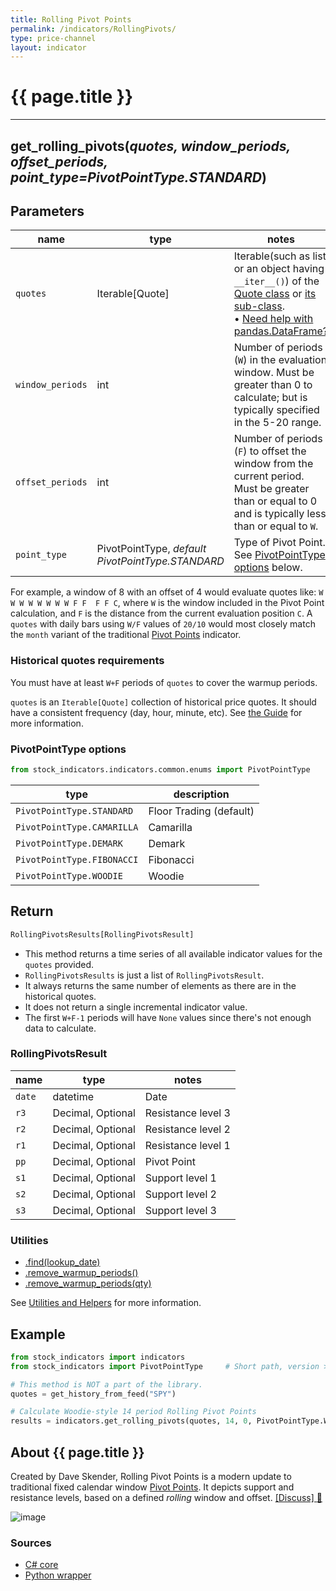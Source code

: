 ```yaml
---
title: Rolling Pivot Points
permalink: /indicators/RollingPivots/
type: price-channel
layout: indicator
---
```


# {{ page.title }}

<hr>

## **get_rolling_pivots**(*quotes, window_periods, offset_periods, point_type=PivotPointType.STANDARD*)

## Parameters

| name | type | notes
| -- |-- |--
| `quotes` | Iterable[Quote] | Iterable(such as list or an object having `__iter__()`) of the [Quote class]({{site.baseurl}}/guide/#historical-quotes) or [its sub-class]({{site.baseurl}}/guide/#using-custom-quote-classes). <br><span class='qna-dataframe'> • [Need help with pandas.DataFrame?]({{site.baseurl}}/guide/#using-pandasdataframe)</span>
| `window_periods` | int | Number of periods (`W`) in the evaluation window.  Must be greater than 0 to calculate; but is typically specified in the 5-20 range.
| `offset_periods` | int | Number of periods (`F`) to offset the window from the current period.  Must be greater than or equal to 0 and is typically less than or equal to `W`.
| `point_type` | PivotPointType, *default PivotPointType.STANDARD* | Type of Pivot Point. See [PivotPointType options](#pivotpointtype-options) below.

For example, a window of 8 with an offset of 4 would evaluate quotes like: `W W W W W W W W F F  F F C`, where `W` is the window included in the Pivot Point calculation, and `F` is the distance from the current evaluation position `C`.  A `quotes` with daily bars using `W/F` values of `20/10` would most closely match the `month` variant of the traditional [Pivot Points](../PivotPoints#content) indicator.

### Historical quotes requirements

You must have at least `W+F` periods of `quotes` to cover the warmup periods.

`quotes` is an `Iterable[Quote]` collection of historical price quotes.  It should have a consistent frequency (day, hour, minute, etc).  See [the Guide]({{site.baseurl}}/guide/#historical-quotes) for more information.

### PivotPointType options

```python
from stock_indicators.indicators.common.enums import PivotPointType
```

| type | description
|-- |--
| `PivotPointType.STANDARD` | Floor Trading (default)
| `PivotPointType.CAMARILLA` | Camarilla
| `PivotPointType.DEMARK` | Demark
| `PivotPointType.FIBONACCI` | Fibonacci
| `PivotPointType.WOODIE` | Woodie

## Return

```python
RollingPivotsResults[RollingPivotsResult]
```

- This method returns a time series of all available indicator values for the `quotes` provided.
- `RollingPivotsResults` is just a list of `RollingPivotsResult`.
- It always returns the same number of elements as there are in the historical quotes.
- It does not return a single incremental indicator value.
- The first `W+F-1` periods will have `None` values since there's not enough data to calculate.

### RollingPivotsResult

| name | type | notes
| -- |-- |--
| `date` | datetime | Date
| `r3` | Decimal, Optional | Resistance level 3
| `r2` | Decimal, Optional | Resistance level 2
| `r1` | Decimal, Optional | Resistance level 1
| `pp` | Decimal, Optional | Pivot Point
| `s1` | Decimal, Optional | Support level 1
| `s2` | Decimal, Optional | Support level 2
| `s3` | Decimal, Optional | Support level 3

### Utilities

- [.find(lookup_date)]({{site.baseurl}}/utilities#find-indicator-result-by-date)
- [.remove_warmup_periods()]({{site.baseurl}}/utilities#remove-warmup-periods)
- [.remove_warmup_periods(qty)]({{site.baseurl}}/utilities#remove-warmup-periods)

See [Utilities and Helpers]({{site.baseurl}}/utilities#utilities-for-indicator-results) for more information.

## Example

```python
from stock_indicators import indicators
from stock_indicators import PivotPointType     # Short path, version >= 0.8.1

# This method is NOT a part of the library.
quotes = get_history_from_feed("SPY")

# Calculate Woodie-style 14 period Rolling Pivot Points
results = indicators.get_rolling_pivots(quotes, 14, 0, PivotPointType.Woodie);
```

## About {{ page.title }}

Created by Dave Skender, Rolling Pivot Points is a modern update to traditional fixed calendar window [Pivot Points](../PivotPoints#content).  It depicts support and resistance levels, based on a defined *rolling* window and offset.
[[Discuss] :speech_balloon:]({{site.github.base_repository_url}}/discussions/274 "Community discussion about this indicator")

![image]({{site.charturl}}/RollingPivots.png)

### Sources

- [C# core]({{site.base_sourceurl}}/m-r/RollingPivots/RollingPivots.Series.cs)
- [Python wrapper]({{site.sourceurl}}/rolling_pivots.py)
